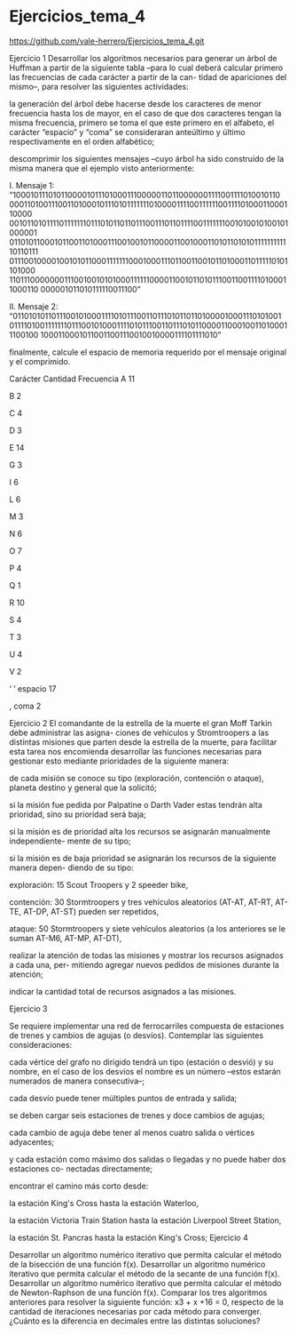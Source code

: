 # Ejercicios_tema_4

https://github.com/vale-herrero/Ejercicios_tema_4.git

Ejercicio 1
Desarrollar los algoritmos necesarios para generar un árbol de Huffman a partir de la siguiente tabla –para lo cual deberá calcular primero las frecuencias de cada carácter a partir de la can- tidad de apariciones del mismo–, para resolver las siguientes actividades:
 
la generación del árbol debe hacerse desde los caracteres de menor frecuencia hasta los de mayor, en el caso de que dos caracteres tengan la misma frecuencia, primero se toma el que este primero en el alfabeto, el carácter “espacio” y “coma” se consideraran anteúltimo y último respectivamente en el orden alfabético;
 
descomprimir los siguientes mensajes –cuyo árbol ha sido construido de la misma manera que el ejemplo visto anteriormente:
 
I.   Mensaje  1:  “100010111010110000101110100011100000110110000001111001111010010110
0001101001110011010001011101011111110100001111001111110011110100011000110000
00101101011110111111101110101101101110011101101111001111111001010010100101000001
011010110001011001101000111001001011000011001000110101101010111111111110110111
0111001000010010101100011111110001000111011001100101101000110111110101101000
1101110000000111001001010100011111100001100101101011100110011110100011000110
000001011010111110011100”
 
II.    Mensaje 2: “01101010110111001010001111010111001101110101101101000010001110101001
011110100111111101110010100011110101110011011101011000011000100110100011100100
10001100010110011001110010010000111101111010”
 
finalmente, calcule el espacio de memoria requerido por el mensaje original y el comprimido.
 
Carácter
Cantidad
Frecuencia
A
11
 
B
2
 
C
4
 
D
3
 
E
14
 
G
3
 
I
6
 
L
6
 
M
3
 
N
6
 
O
7
 
P
4
 
Q
1
 
R
10
 
S
4
 
T
3
 

U
4
 
V
2
 
‘ ’ espacio
17
 
, coma
2
 

Ejercicio 2
El comandante de la estrella de la muerte el gran Moff Tarkin debe administrar las asigna- ciones de vehículos y Stromtroopers a las distintas misiones que parten desde la estrella de la muerte, para facilitar esta tarea nos encomienda desarrollar las funciones necesarias para gestionar esto mediante prioridades de la siguiente manera:
 
de cada misión se conoce su tipo (exploración, contención o ataque), planeta destino y general que la solicitó;
 
si la misión fue pedida por Palpatine o Darth Vader estas tendrán alta prioridad, sino su prioridad será baja;
 
si la misión es de prioridad alta los recursos se asignarán manualmente independiente- mente de su tipo;
 
si la misión es de baja prioridad se asignarán los recursos de la siguiente manera depen- diendo de su tipo:
 
exploración: 15 Scout Troopers y 2 speeder bike,
 
contención: 30 Stormtroopers y tres vehículos aleatorios (AT-AT, AT-RT, AT-TE, AT-DP, AT-ST) pueden ser repetidos,
 
ataque: 50 Stormtroopers y siete vehículos aleatorios (a los anteriores se le suman AT-M6, AT-MP, AT-DT),

realizar la atención de todas las misiones y mostrar los recursos asignados a cada una, per- mitiendo agregar nuevos pedidos de misiones durante la atención;
 
indicar la cantidad total de recursos asignados a las misiones.

Ejercicio 3

Se requiere implementar una red de ferrocarriles compuesta de estaciones de trenes y cambios de agujas (o desvíos). Contemplar las siguientes consideraciones:
 
cada vértice del grafo no dirigido tendrá un tipo (estación o desvió) y su nombre, en el caso de los desvíos el nombre es un número –estos estarán numerados de manera consecutiva–;
 
cada desvío puede tener múltiples puntos de entrada y salida;
 
se deben cargar seis estaciones de trenes y doce cambios de agujas;

cada cambio de aguja debe tener al menos cuatro salida o vértices adyacentes;
 
y cada estación como máximo dos salidas o llegadas y no puede haber dos estaciones co- nectadas directamente;
 
encontrar el camino más corto desde:
 
la estación King's Cross hasta la estación Waterloo,
 
la estación Victoria Train Station hasta la estación Liverpool Street Station,
 
la estación St. Pancras hasta la estación King's Cross;
Ejercicio 4

Desarrollar un algoritmo numérico iterativo que permita calcular el método de la bisección de una función f(x).
Desarrollar un algoritmo numérico iterativo que permita calcular el método de la secante de una función f(x).
Desarrollar un algoritmo numérico iterativo que permita calcular el método de Newton-Raphson de una función f(x).
 Comparar los tres algoritmos anteriores para resolver la siguiente función: x3 + x +16 = 0, respecto de la cantidad de iteraciones necesarias por cada método para converger. ¿Cuánto es la diferencia en decimales entre las distintas soluciones?
